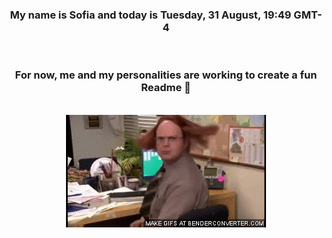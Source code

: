 


<div align="center">
<h3 >My name is Sofia and today is Tuesday, 31 August, 19:49 GMT-4</h3><br>
<h3 >For now, me and my personalities are working to create a fun Readme 👋
</h3><br>
<img src='img/dwight.gif' alt='working...'/>
</div>
